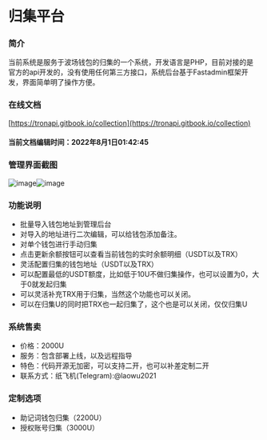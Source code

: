 # 归集平台

### 简介

当前系统是服务于波场钱包的归集的一个系统，开发语言是PHP，目前对接的是官方的api开发的，没有使用任何第三方接口，系统后台基于Fastadmin框架开发，界面简单明了操作方便。

### 在线文档
[https://tronapi.gitbook.io/collection](https://tronapi.gitbook.io/collection)

#### 当前文档编辑时间：2022年8月1日01:42:45

### 管理界面截图
![image](https://user-images.githubusercontent.com/104345258/182189088-77cd36c4-df0d-4c72-9394-890bc13b8981.png)![image](https://user-images.githubusercontent.com/104345258/182189111-22e8fc40-b9e9-44ad-b14b-d8ccaf405149.png)


### 功能说明

- 批量导入钱包地址到管理后台
- 对导入的地址进行二次编辑，可以给钱包添加备注。
- 对单个钱包进行手动归集
- 点击更新余额按钮可以查看当前钱包的实时余额明细（USDT以及TRX）
- 灵活配置归集的钱包地址（USDT以及TRX）
- 可以配置最低的USDT额度，比如低于10U不做归集操作，也可以设置为0，大于0就发起归集
- 可以灵活补充TRX用于归集，当然这个功能也可以关闭。
- 可以在归集U的同时把TRX也一起归集了，这个也是可以关闭，仅仅归集U

### 系统售卖

- 价格：2000U
- 服务：包含部署上线，以及远程指导
- 特色：代码开源无加密，可以支持二开，也可以补差定制二开
- 联系方式：纸飞机(Telegram):@laowu2021

### 定制选项

- 助记词钱包归集（2200U）
- 授权账号归集（3000U）

